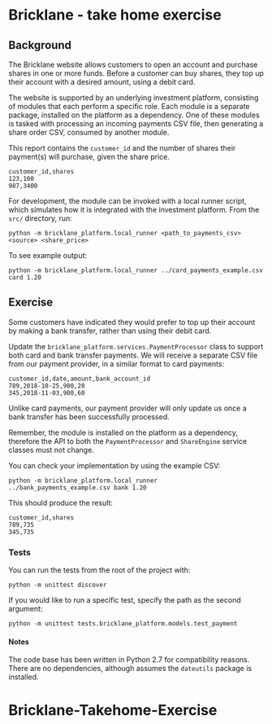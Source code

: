 # Bricklane - take home exercise

## Background

The Bricklane website allows customers to open an account and purchase shares in one or more funds. Before a customer can buy shares, they top up their account with a desired amount, using a debit card.

The website is supported by an underlying investment platform, consisting of modules that each perform a specific role. Each module is a separate package, installed on the platform as a dependency. One of these modules is tasked with processing an incoming payments CSV file, then generating a share order CSV, consumed by another module.

This report contains the `customer_id` and the number of shares their payment(s) will purchase, given the share price.

```
customer_id,shares
123,100
987,3400
```

For development, the module can be invoked with a local runner script, which simulates how it is integrated with the investment platform. From the `src/` directory, run:

```
python -m bricklane_platform.local_runner <path_to_payments_csv> <source> <share_price>
```

To see example output:

```
python -m bricklane_platform.local_runner ../card_payments_example.csv card 1.20
```

## Exercise

Some customers have indicated they would prefer to top up their account by making a bank transfer, rather than using their debit card.

Update the `bricklane_platform.services.PaymentProcessor` class to support both card and bank transfer payments. We will receive a separate CSV file from our payment provider, in a similar format to card payments:

```
customer_id,date,amount,bank_account_id
789,2018-10-25,900,20
345,2018-11-03,900,60
```

Unlike card payments, our payment provider will only update us once a bank transfer has been successfully processed.

Remember, the module is installed on the platform as a dependency, therefore the API to both the `PaymentProcessor` and `ShareEngine` service classes must not change.

You can check your implementation by using the example CSV:

```
python -m bricklane_platform.local_runner  ../bank_payments_example.csv bank 1.20
```

This should produce the result:

 ```
customer_id,shares
789,735
345,735
```

### Tests

You can run the tests from the root of the project with:

```
python -m unittest discover
```

If you would like to run a specific test, specify the path as the second argument:

```
python -m unittest tests.bricklane_platform.models.test_payment
```

#### Notes

The code base has been written in Python 2.7 for compatibility reasons. There are no dependencies, although assumes the `dateutils` package is installed.

# Bricklane-Takehome-Exercise
